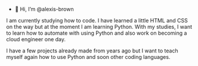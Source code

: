 - 👋 Hi, I’m @alexis-brown

I am currently studying how to code. I have learned a little HTML and CSS on the way but at the moment I am learning Python.
With my studies, I want to learn how to automate with using Python and also work on becoming a cloud engineer one day.

I have a few projects already made from years ago but I want to teach myself again how to use Python and soon other coding languages.

<!---
alexis-brown/alexis-brown is a ✨ special ✨ repository because its `README.md` (this file) appears on your GitHub profile.
You can click the Preview link to take a look at your changes.
--->
